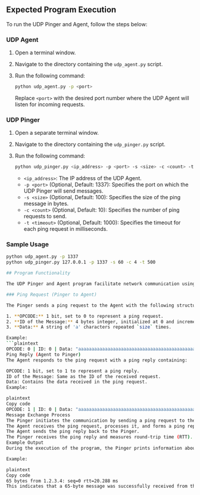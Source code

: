 ## Expected Program Execution

To run the UDP Pinger and Agent, follow the steps below:

### UDP Agent

1. Open a terminal window.
2. Navigate to the directory containing the `udp_agent.py` script.
3. Run the following command:

    ```bash
    python udp_agent.py -p <port>
    ```

   Replace `<port>` with the desired port number where the UDP Agent will listen for incoming requests.

### UDP Pinger

1. Open a separate terminal window.
2. Navigate to the directory containing the `udp_pinger.py` script.
3. Run the following command:

    ```bash
    python udp_pinger.py <ip_address> -p <port> -s <size> -c <count> -t <timeout>
    ```

   - `<ip_address>`: The IP address of the UDP Agent.
   - `-p <port>` (Optional, Default: 1337): Specifies the port on which the UDP Pinger will send messages.
   - `-s <size>` (Optional, Default: 100): Specifies the size of the ping message in bytes.
   - `-c <count>` (Optional, Default: 10): Specifies the number of ping requests to send.
   - `-t <timeout>` (Optional, Default: 1000): Specifies the timeout for each ping request in milliseconds.

### Sample Usage

```bash
python udp_agent.py -p 1337
python udp_pinger.py 127.0.0.1 -p 1337 -s 60 -c 4 -t 500

## Program Functionality

The UDP Pinger and Agent program facilitate network communication using UDP (User Datagram Protocol). The program is designed to exchange simple ping messages between the Pinger and the Agent. Below is an overview of the messages and their representation:

### Ping Request (Pinger to Agent)

The Pinger sends a ping request to the Agent with the following structure:

1. **OPCODE:** 1 bit, set to 0 to represent a ping request.
2. **ID of the Message:** 4 bytes integer, initialized at 0 and incremented by 1 at each send.
3. **Data:** A string of 'a' characters repeated `size` times.

Example:
```plaintext
OPCODE: 0 | ID: 0 | Data: "aaaaaaaaaaaaaaaaaaaaaaaaaaaaaaaaaaaaaaaaaaaaaaaaaa"
Ping Reply (Agent to Pinger)
The Agent responds to the ping request with a ping reply containing:

OPCODE: 1 bit, set to 1 to represent a ping reply.
ID of the Message: Same as the ID of the received request.
Data: Contains the data received in the ping request.
Example:

plaintext
Copy code
OPCODE: 1 | ID: 0 | Data: "aaaaaaaaaaaaaaaaaaaaaaaaaaaaaaaaaaaaaaaaaaaaaaaaaa"
Message Exchange Process
The Pinger initiates the communication by sending a ping request to the Agent.
The Agent receives the ping request, processes it, and forms a ping reply.
The Agent sends the ping reply back to the Pinger.
The Pinger receives the ping reply and measures round-trip time (RTT).
Example Output
During the execution of the program, the Pinger prints information about each sent and received message, including the size of the message, source and destination IP addresses, sequence number, and round-trip time.

Example:

plaintext
Copy code
65 bytes from 1.2.3.4: seq=0 rtt=20.288 ms
This indicates that a 65-byte message was successfully received from the IP address 1.2.3.4 with a sequence number of 0 and a round-trip time of 20.288 milliseconds.


